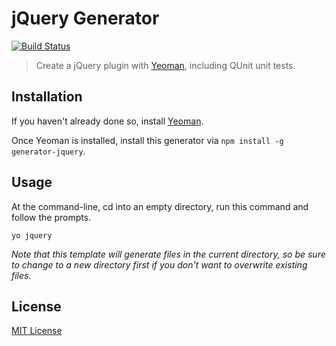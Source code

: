 # jQuery Generator
[![Build Status](https://secure.travis-ci.org/gruntjs/generator-jquery.png?branch=master)](https://travis-ci.org/gruntjs/generator-jquery)

> Create a jQuery plugin with [Yeoman][], including QUnit unit tests.

[Yeoman]: http://yeoman.io/

## Installation
If you haven't already done so, install [Yeoman][].

Once Yeoman is installed, install this generator via `npm install -g generator-jquery`.

## Usage

At the command-line, cd into an empty directory, run this command and follow the prompts.

```
yo jquery
```

_Note that this template will generate files in the current directory, so be sure to change to a new directory first if you don't want to overwrite existing files._

## License
[MIT License](http://en.wikipedia.org/wiki/MIT_License)

